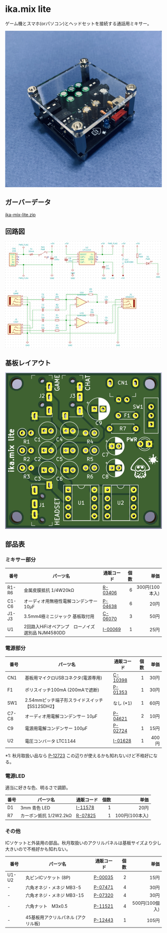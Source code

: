 # ika.mix lite

ゲーム機とスマホ(orパソコン)とヘッドセットを接続する通話用ミキサー。

![ika.mix lite](./images/photo.jpg)

## ガーバーデータ

[ika-mix-lite.zip](./ika-mix-lite.zip)

## 回路図
![ika.mix lite schema](./images/schema.png)

## 基板レイアウト
![ika.mix lite board](./images/board.png)

## 部品表

### ミキサー部分

| 番号 | パーツ名 | 通販コード | 個数 | 単価 |
|---|---|---|--:|--:|
|R1-R6 | 金属皮膜抵抗 1/4W20kΩ | [R-03406](http://akizukidenshi.com/catalog/g/gR-03406/) | 6 | 300円(100本入) |
|C1-C6 | オーディオ用無極性電解コンデンサー 10μF | [P-04638](http://akizukidenshi.com/catalog/g/gP-04638/) | 6 | 20円 |
|J1-J3 | 3.5mm4極ミニジャック 基板取付用 | [C-06070](http://akizukidenshi.com/catalog/g/gC-06070/) | 3 | 50円 | 
|U1    | 2回路入HiFiオペアンプ　ローノイズ選別品 NJM4580DD | [I-00069](http://akizukidenshi.com/catalog/g/gI-00069/) | 1 | 25円 |


### 電源部分

| 番号 | パーツ名 | 通販コード | 個数 | 単価 |
|---|---|---|--:|--:|
|CN1   | 基板用マイクロUSBコネクタ(電源専用) | [C-10398](http://akizukidenshi.com/catalog/g/gC-10398/) | 1 | 30円 |
|F1    | ポリスイッチ100mA (200mAで遮断)  | [P-01353](http://akizukidenshi.com/catalog/g/gP-01353/) | 1 | 30円 |
|SW1   | 2.54mmピッチ端子形スライドスイッチ【SS12SDH2】| なし (*1) | 1 | 60円 |    
|C7-C8 | オーディオ用電解コンデンサー 10μF | [P-04621](http://akizukidenshi.com/catalog/g/gP-04621/) | 2 | 10円 |
|C9    | 電源用電解コンデンサー  100μF | [P-02724](http://akizukidenshi.com/catalog/g/gP-02724/) | 1 | 15円 |
|U2    | 電圧コンバータ LTC1144 | [I-01628](http://akizukidenshi.com/catalog/g/gI-01628/) | 1 | 400円 |

*1: 秋月取扱い品なら [P-12723](http://akizukidenshi.com/catalog/g/gP-12723/) この辺りが使えるかも知れないけど不格好になる。

### 電源LED

適当に好きな色、明るさで調節。

| 番号 | パーツ名 | 通販コード | 個数 | 単価 |
|---|---|---|--:|--:|
|D1    | 3mm 青色 LED | [I-11578](http://akizukidenshi.com/catalog/g/gI-11578/) | 1 | 20円 |    
|R7    | カーボン抵抗 1/2W2.2kΩ | [R-07825](http://akizukidenshi.com/catalog/g/gR-07825/) | 1 | 100円(100本入) | 

### その他

ICソケットと外装用の部品。秋月取扱いのアクリルパネルは基板サイズより少し大きいので不格好かも知れない。

| 番号 | パーツ名 | 通販コード | 個数 | 単価 |
|---|---|---|--:|--:|
|U1-U2 | 丸ピンICソケット (8P) | [P-00035](http://akizukidenshi.com/catalog/g/gP-00035/) | 2 | 15円 |　
|- | 六角オネジ・メネジ MB3-5 | [P-07471](http://akizukidenshi.com/catalog/g/gP-07471/) | 4 | 30円 |
|- | 六角オネジ・メネジ MB3-15 | [P-07320](http://akizukidenshi.com/catalog/g/gP-07320/) | 4 | 30円 |
|-| 六角ナット　M3x0.5 | [P-11521](http://akizukidenshi.com/catalog/g/gP-11521/) | 4 | 500円(100個入) |
|-| 45基板用アクリルパネル (アクリル板) | [P-12443](http://akizukidenshi.com/catalog/g/gP-12443/) | 1 | 105円 |
